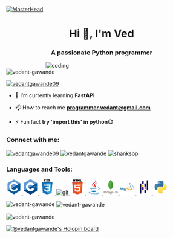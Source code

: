 [![MasterHead](https://media0.giphy.com/media/coxQHKASG60HrHtvkt/giphy.gif)](https://github.com/vedant-gawande)
<h1 align="center">Hi 👋, I'm Ved</h1>
<h3 align="center">A passionate Python programmer</h3>
<img align="right" alt="coding" width="400" src="https://camo.githubusercontent.com/cae12fddd9d6982901d82580bdf321d81fb299141098ca1c2d4891870827bf17/68747470733a2f2f6d69726f2e6d656469756d2e636f6d2f6d61782f313336302f302a37513379765349765f7430696f4a2d5a2e676966" />

<p align="left"> <img src="https://komarev.com/ghpvc/?username=vedant-gawande&label=Profile%20views&color=0e75b6&style=flat" alt="vedant-gawande" /> </p>

<p align="left"> <a href="https://twitter.com/vedantgawande09" target="blank"><img src="https://img.shields.io/twitter/follow/vedantgawande09?logo=twitter&style=for-the-badge" alt="vedantgawande09" /></a> </p>

- 🌱 I’m currently learning **FastAPI**

- 📫 How to reach me **programmer.vedant@gmail.com**

- ⚡ Fun fact **try 'import this' in python😉**

<h3 align="left">Connect with me:</h3>
<p align="left">
<a href="https://twitter.com/vedantgawande09" target="blank"><img align="center" src="https://raw.githubusercontent.com/rahuldkjain/github-profile-readme-generator/master/src/images/icons/Social/twitter.svg" alt="vedantgawande09" height="30" width="40" /></a>
<a href="https://linkedin.com/in/vedantgawande" target="blank"><img align="center" src="https://raw.githubusercontent.com/rahuldkjain/github-profile-readme-generator/master/src/images/icons/Social/linked-in-alt.svg" alt="vedantgawande" height="30" width="40" /></a>
<a href="https://www.hackerrank.com/shanksop" target="blank"><img align="center" src="https://raw.githubusercontent.com/rahuldkjain/github-profile-readme-generator/master/src/images/icons/Social/hackerrank.svg" alt="shanksop" height="30" width="40" /></a>
</p>

<h3 align="left">Languages and Tools:</h3>
<p align="left"> <a href="https://www.cprogramming.com/" target="_blank" rel="noreferrer"> <img src="https://raw.githubusercontent.com/devicons/devicon/master/icons/c/c-original.svg" alt="c" width="40" height="40"/> </a> <a href="https://www.w3schools.com/cpp/" target="_blank" rel="noreferrer"> <img src="https://raw.githubusercontent.com/devicons/devicon/master/icons/cplusplus/cplusplus-original.svg" alt="cplusplus" width="40" height="40"/> </a> <a href="https://www.w3schools.com/css/" target="_blank" rel="noreferrer"> <img src="https://raw.githubusercontent.com/devicons/devicon/master/icons/css3/css3-original-wordmark.svg" alt="css3" width="40" height="40"/> </a> <a href="https://git-scm.com/" target="_blank" rel="noreferrer"> <img src="https://www.vectorlogo.zone/logos/git-scm/git-scm-icon.svg" alt="git" width="40" height="40"/> </a> <a href="https://www.w3.org/html/" target="_blank" rel="noreferrer"> <img src="https://raw.githubusercontent.com/devicons/devicon/master/icons/html5/html5-original-wordmark.svg" alt="html5" width="40" height="40"/> </a> <a href="https://www.java.com" target="_blank" rel="noreferrer"> <img src="https://raw.githubusercontent.com/devicons/devicon/master/icons/java/java-original.svg" alt="java" width="40" height="40"/> </a> <a href="https://www.mongodb.com/" target="_blank" rel="noreferrer"> <img src="https://raw.githubusercontent.com/devicons/devicon/master/icons/mongodb/mongodb-original-wordmark.svg" alt="mongodb" width="40" height="40"/> </a> <a href="https://www.mysql.com/" target="_blank" rel="noreferrer"> <img src="https://raw.githubusercontent.com/devicons/devicon/master/icons/mysql/mysql-original-wordmark.svg" alt="mysql" width="40" height="40"/> </a> <a href="https://pandas.pydata.org/" target="_blank" rel="noreferrer"> <img src="https://raw.githubusercontent.com/devicons/devicon/2ae2a900d2f041da66e950e4d48052658d850630/icons/pandas/pandas-original.svg" alt="pandas" width="40" height="40"/> </a> <a href="https://www.python.org" target="_blank" rel="noreferrer"> <img src="https://raw.githubusercontent.com/devicons/devicon/master/icons/python/python-original.svg" alt="python" width="40" height="40"/> </a> </p>

<p><img align="left" src="https://github-readme-stats.vercel.app/api/top-langs?username=vedant-gawande&show_icons=true&locale=en&layout=compact" alt="vedant-gawande" /></p>

<p>&nbsp;<img align="center" src="https://github-readme-stats.vercel.app/api?username=vedant-gawande&show_icons=true&locale=en" alt="vedant-gawande" /></p>

<p><img align="center" src="https://github-readme-streak-stats.herokuapp.com/?user=vedant-gawande&" alt="vedant-gawande" /></p>

[![@vedantgawande's Holopin board](https://holopin.me/vedantgawande)](https://holopin.io/@vedantgawande)
